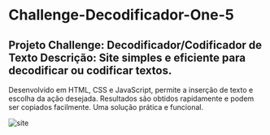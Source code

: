 # Challenge-Decodificador-One-5

## Projeto Challenge: Decodificador/Codificador de Texto  Descrição: Site simples e eficiente para decodificar ou codificar textos. 
Desenvolvido em HTML, CSS e JavaScript, permite a inserção de texto e escolha da ação desejada. Resultados são obtidos rapidamente e podem ser copiados facilmente. Uma solução prática e funcional.

![site](https://github.com/FrancineMBerto/Challenge-Decodificador-One-5/assets/129636115/f3828552-25cf-439a-8fb3-01eac6c4ba09)
